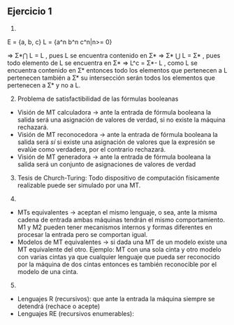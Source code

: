 ## Ejercicio 1

1. 
E = {a, b, c}
L = {a^n b^n c^n|n>= 0}

=>  Ʃ*⋂ L = L  , pues L se encuentra contenido en  Ʃ*
=>  Ʃ* ⋃ L = Ʃ* , pues todo elemento de L se encuentra en Ʃ*
=> L^c = Ʃ*- L  , como L se encuentra contenido en Ʃ* entonces todo los elementos que pertenecen a L pertenecen también a Ʃ* su intersección serán todos los elementos que pertenecen a Ʃ* y no a L.

2. Problema de satisfactibilidad de las fórmulas booleanas 
- Visión de MT calculadora -> ante la entrada de fórmula booleana la salida será una asignación de valores de verdad, si no existe la máquina rechazará. 
- Visión de MT reconocedora -> ante la entrada de fórmula booleana la salida será _sí_ si existe una asignación de valores que la expresión se evalúe como verdadera, por el contrario rechazará. 
- Visión de MT generadora -> ante la entrada de fórmula booleana la salida será un conjunto de asignaciones de valores de verdad 

3. Tesis de Church-Turing: Todo dispositivo de computación físicamente realizable puede ser simulado por una MT.

4. 
- MTs equivalentes -> aceptan el mismo lenguaje, o sea, ante la misma cadena de entrada ambas máquinas tendrán el mismo comportamiento. M1 y M2 pueden tener mecanismos internos y formas diferentes en procesar la entrada pero se comportan igual.
- Modelos de MT equivalentes -> si dada una MT de un modelo existe una MT equivalente del otro. Ejemplo: MT con una sola cinta y otro modelo con varias cintas ya que cualquier lenguaje que pueda ser reconocido por la máquina de dos cintas entonces es también reconocible por el modelo de una cinta. 

5. 
- Lenguajes R (recursivos): que ante la entrada la máquina siempre se detendrá (rechace o acepte)
- Lenguajes RE (recursivos enumerables): 


